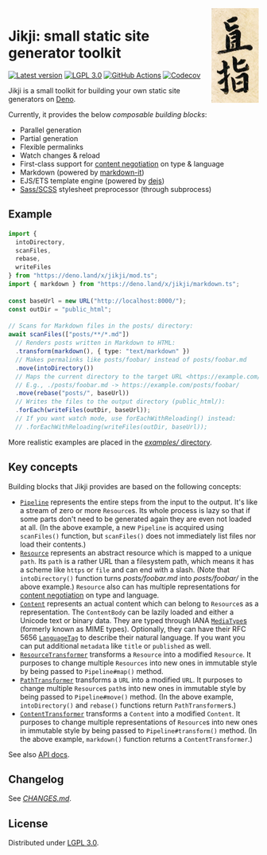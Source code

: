 <!-- deno-fmt-ignore-file -->
<img src="jikji.png" width="95" height="190" align="right" alt="">

Jikji: small static site generator toolkit
==========================================

[![Latest version][Tag badge]][Deno module]
[![LGPL 3.0][License badge]](./LICENSE)
[![GitHub Actions][GitHub Actions status badge]][GitHub Actions]
[![Codecov][Codecov badge]][Codecov]

Jikji is a small toolkit for building your own static site generators on [Deno].

Currently, it provides the below *composable building blocks*:

 -  Parallel generation
 -  Partial generation
 -  Flexible permalinks
 -  Watch changes & reload
 -  First-class support for [content negotiation] on type & language
 -  Markdown (powered by [markdown-it])
 -  EJS/ETS template engine (powered by [dejs])
 -  [Sass/SCSS] stylesheet preprocessor (through subprocess)

[Tag badge]: https://img.shields.io/github/v/tag/dahlia/jikji
[Deno module]: https://deno.land/x/jikji
[License badge]: https://img.shields.io/github/license/dahlia/jikji
[GitHub Actions]: https://github.com/dahlia/jikji/actions/workflows/test.yaml
[GitHub Actions status badge]: https://github.com/dahlia/jikji/actions/workflows/test.yaml/badge.svg
[Codecov badge]: https://codecov.io/gh/dahlia/jikji/branch/main/graph/badge.svg?token=UBDX4Inrz6
[Codecov]: https://codecov.io/gh/dahlia/jikji
[Deno]: https://deno.land/
[content negotiation]: https://developer.mozilla.org/en-US/docs/Web/HTTP/Content_negotiation
[markdown-it]: https://github.com/markdown-it/markdown-it
[dejs]: https://github.com/syumai/dejs
[Sass/SCSS]: https://sass-lang.com/


Example
-------

~~~~ typescript
import {
  intoDirectory,
  scanFiles,
  rebase,
  writeFiles
} from "https://deno.land/x/jikji/mod.ts";
import { markdown } from "https://deno.land/x/jikji/markdown.ts";

const baseUrl = new URL("http://localhost:8000/");
const outDir = "public_html";

// Scans for Markdown files in the posts/ directory:
await scanFiles(["posts/**/*.md"])
  // Renders posts written in Markdown to HTML:
  .transform(markdown(), { type: "text/markdown" })
  // Makes permalinks like posts/foobar/ instead of posts/foobar.md
  .move(intoDirectory())
  // Maps the current directory to the target URL <https://example.com/>:
  // E.g., ./posts/foobar.md -> https://example.com/posts/foobar/
  .move(rebase("posts/", baseUrl))
  // Writes the files to the output directory (public_html/):
  .forEach(writeFiles(outDir, baseUrl));
  // If you want watch mode, use forEachWithReloading() instead:
  // .forEachWithReloading(writeFiles(outDir, baseUrl));
~~~~

More realistic examples are placed in the [*examples/* directory](examples/).


Key concepts
------------

Building blocks that Jikji provides are based on the following concepts:

 -  [`Pipeline`] represents the entire steps from the input to the output.
    It's like a stream of zero or more `Resource`s.  Its whole process is
    lazy so that if some parts don't need to be generated again they are even
    not loaded at all.
    (In the above example, a new `Pipeline` is acquired using `scanFiles()`
    function, but `scanFiles()` does not immediately list files nor load
    their contents.)
 -  [`Resource`] represents an abstract resource which is mapped to a unique
    `path`.  Its `path` is a rather URL than a filesystem path, which means
    it has a scheme like `https` or `file` and can end with a slash.
    (Note that `intoDirectory()` function turns *posts/foobar.md* into
    *posts/foobar/* in the above example.) `Resource` also can has multiple
    representations for [content negotiation] on type and language.
 -  [`Content`] represents an actual content which can belong to `Resource`s
    as a representation.  The `ContentBody` can be lazily loaded and either
    a Unicode text or binary data.  They are typed through IANA [`MediaType`s]
    (formerly known as MIME types).  Optionally, they can have their
    RFC 5656 [`LanguageTag`] to describe their natural language.  If you want
    you can put additional `metadata` like `title` or `published` as well.
 -  [`ResourceTransformer`] transforms a `Resource` into a modified `Resource`.
    It purposes to change multiple `Resources` into new ones in immutable style
    by being passed to `Pipeline#map()` method.
 -  [`PathTransformer`] transforms a `URL` into a modified `URL`.  It purposes
    to change multiple `Resource`s `path`s into new ones in immutable style by
    being passed to `Pipeline#move()` method.
    (In the above example, `intoDirectory()` and `rebase()` functions return
    `PathTransformer`s.)
 -  [`ContentTransformer`] transforms a `Content` into a modified `Content`.
    It purposes to change multiple representations of `Resource`s into new ones
    in immutable style by being passed to `Pipeline#transform()` method.
    (In the above example, `markdown()` function returns a
    `ContentTransformer`.)

See also [API docs].


[`Pipeline`]: https://doc.deno.land/https/deno.land%2Fx%2Fjikji%2Fmod.ts#Pipeline
[`Resource`]: https://doc.deno.land/https/deno.land%2Fx%2Fjikji%2Fmod.ts#Resource
[`Content`]: https://doc.deno.land/https/deno.land%2Fx%2Fjikji%2Fmod.ts#Content
[`MediaType`s]: https://doc.deno.land/https/deno.land%2Fx%2Fjikji%2Fmod.ts#MediaType
[`LanguageTag`]: https://doc.deno.land/https/deno.land%2Fx%2Fjikji%2Fmod.ts#LanguageTag
[`ResourceTransformer`]: https://doc.deno.land/https/deno.land%2Fx%2Fjikji%2Fpipeline.ts#ResourceTransformer
[`PathTransformer`]: https://doc.deno.land/https/deno.land%2Fx%2Fjikji%2Fpipeline.ts#PathTransformer
[`ContentTransformer`]: https://doc.deno.land/https/deno.land%2Fx%2Fjikji%2Fpipeline.ts#ContentTransformer
[API docs]: https://doc.deno.land/https/deno.land%2Fx%2Fjikji%2Fmod.ts


Changelog
---------

See [*CHANGES.md*](CHANGES.md).


License
-------

Distributed under [LGPL 3.0].

[LGPL 3.0]: https://www.gnu.org/licenses/lgpl-3.0.html
